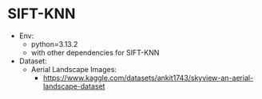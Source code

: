 # SIFT-KNN
- Env:
    - python=3.13.2
    - with other dependencies for SIFT-KNN
- Dataset:
    - Aerial Landscape Images:
        - https://www.kaggle.com/datasets/ankit1743/skyview-an-aerial-landscape-dataset